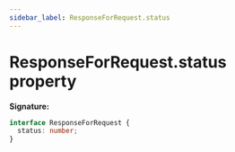 ```yaml
---
sidebar_label: ResponseForRequest.status
---
```


# ResponseForRequest.status property

**Signature:**

```typescript
interface ResponseForRequest {
  status: number;
}
```
